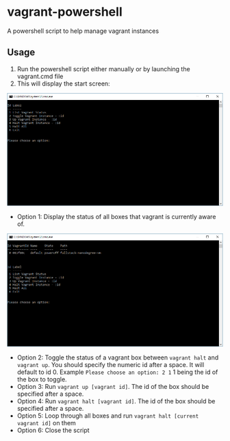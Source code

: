 # vagrant-powershell
A powershell script to help manage vagrant instances

## Usage

1. Run the powershell script either manually or by launching the vagrant.cmd file
2. This will display the start screen:

![start-screen](https://github.com/MetaphoricalSheep/vagrant-powershell/blob/master/docs/images/start-screen.png)

  * Option 1: Display the status of all boxes that vagrant is currently aware of.
  
  ![start-screen](https://github.com/MetaphoricalSheep/vagrant-powershell/blob/master/docs/images/list-status.png)
  
  * Option 2: Toggle the status of a vagrant box between ```vagrant halt``` and ```vagrant up```. You should specify the numeric id after a space. It will default to id 0. Example ```Please choose an option: 2 1``` 1 being the id of the box to toggle.
  * Option 3: Run ```vagrant up [vagrant id]```. The id of the box should be specified after a space.
  * Option 4: Run ```vagrant halt [vagrant id]```. The id of the box should be specified after a space.
  * Option 5: Loop through all boxes and run ```vagrant halt [current vagrant id]``` on them
  * Option 6: Close the script
  

